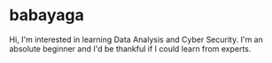 # babayaga
Hi, I'm interested in learning Data Analysis and Cyber Security.
I'm an absolute beginner and I'd be thankful if I could learn from experts.
